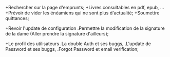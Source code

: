 +Rechercher sur la page d'emprunts;
+Livres consultables en pdf, epub, ...
+Prévoir de vider les énéamiens qui ne sont plus d'actualité;
+Soumettre quittances;

+Revoir l'update de configuration
   .Permettre la modification de la signature de la dame (Aller prendre la signature d'ailleurs);

+Le profil des utilisateurs
   .La double Auth et ses buggs,
   .L'update de Password et ses buggs,
   .Forgot Password et email verification;
